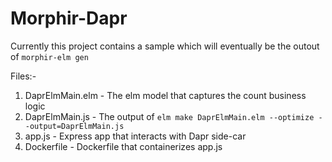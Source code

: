 # Morphir-Dapr

Currently this project contains a sample which will eventually be the outout of `morphir-elm gen` 

Files:- 

1. DaprElmMain.elm - The elm model that captures the count business logic 
2. DaprElmMain.js - The output of `elm make DaprElmMain.elm --optimize --output=DaprElmMain.js`
3. app.js - Express app that interacts with Dapr side-car
4. Dockerfile - Dockerfile that containerizes app.js
